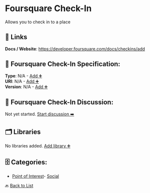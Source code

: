 # Foursquare Check-In

Allows you to check in to a place

##  🔗 Links
**Docs / Website**: https://developer.foursquare.com/docs/checkins/add

## 🧬 Foursquare Check-In Specification:
**Type**: N/A - [Add ➕](https://github.com/apis-list/apis-list/edit/main/apis.yaml#L7140)  
**URI**: N/A - [Add ➕](https://github.com/apis-list/apis-list/edit/main/apis.yaml#L7140)  
**Version**: N/A - [Add ➕](https://github.com/apis-list/apis-list/edit/main/apis.yaml#L7140)

## 💬 Foursquare Check-In Discussion:
Not yet started. [Start discussion ➡️](https://github.com/apis-list/apis-list/discussions/new)

## 🗂️ Libraries

No libraries added. [Add library ➕](https://github.com/apis-list/apis-list/edit/main/apis.yaml#L7140)    


## 🗄️ Categories:
- [Point of Interest](https://github.com/apis-list/apis-list#point-of-interest-)- [Social](https://github.com/apis-list/apis-list#social-)

🔙  [Back to List](https://github.com/apis-list/apis-list)
